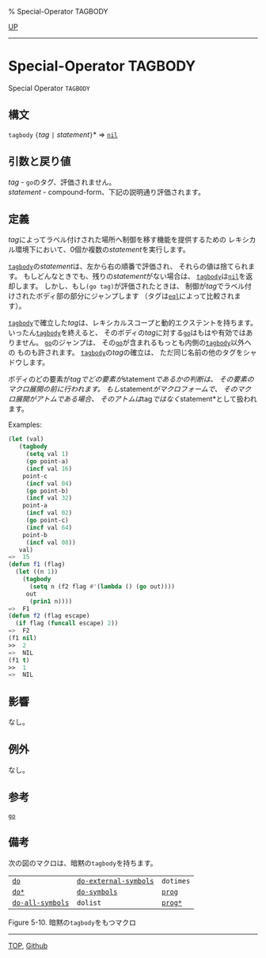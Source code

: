 % Special-Operator TAGBODY

[UP](5.3.html)  

---

# Special-Operator **TAGBODY**


Special Operator `TAGBODY`


## 構文

`tagbody` `{`*tag* `|` *statement*`}`\* => [`nil`](5.3.nil-variable.html)


## 引数と戻り値

*tag* - `go`のタグ、評価されません。  
*statement* - compound-form、下記の説明通り評価されます。


## 定義

*tag*によってラベル付けされた場所へ制御を移す機能を提供するための
レキシカル環境下において、0個か複数の*statement*を実行します。

[`tagbody`](5.3.tagbody.html)の*statement*は、左から右の順番で評価され、
それらの値は捨てられます。
もしどんなときでも、残りの*statement*がない場合は、
[`tagbody`](5.3.tagbody.html)は[`nil`](5.3.nil-variable.html)を返却します。
しかし、もし`(go tag)`が評価されたときは、
制御が*tag*でラベル付けされたボディ部の部分にジャンプします
（タグは[`eql`](5.3.eql-function.html)によって比較されます）。

[`tagbody`](5.3.tagbody.html)で確立した*tag*は、レキシカルスコープと動的エクステントを持ちます。
いったん[`tagbody`](5.3.tagbody.html)を終えると、
そのボディの*tag*に対する[`go`](5.3.go.html)はもはや有効ではありません。
[`go`](5.3.go.html)のジャンプは、
その[`go`](5.3.go.html)が含まれるもっとも内側の[`tagbody`](5.3.tagbody.html)以外への
ものも許されます。
[`tagbody`](5.3.tagbody.html)の*tag*の確立は、
ただ同じ名前の他のタグをシャドウします。

ボディのどの要素が*tagでどの要素が*statement*であるかの判断は、
その要素のマクロ展開の前に行われます。
もし*statement*がマクロフォームで、
そのマクロ展開がアトムである場合、
そのアトムは*tag*ではなく*statement*として扱われます。


Examples:

```lisp
(let (val)
   (tagbody
     (setq val 1)
     (go point-a)
     (incf val 16)
    point-c
     (incf val 04)
     (go point-b)
     (incf val 32)
    point-a
     (incf val 02)
     (go point-c)
     (incf val 64)
    point-b
     (incf val 08))
   val)
=>  15
(defun f1 (flag)
  (let ((n 1))
    (tagbody 
      (setq n (f2 flag #'(lambda () (go out))))
     out
      (prin1 n))))
=>  F1
(defun f2 (flag escape)
  (if flag (funcall escape) 2))
=>  F2
(f1 nil)
>>  2
=>  NIL
(f1 t)
>>  1
=>  NIL
```


## 影響

なし。


## 例外

なし。


## 参考

[`go`](5.3.go.html)


## 備考

次の図のマクロは、暗黙の`tagbody`を持ちます。

|                     |                           |               |
|---------------------|---------------------------|---------------|
[`do`](6.2.do.html)             |[`do-external-symbols`](11.2.do-symbols.html) |`dotimes` |
[`do*`](6.2.do.html)            |[`do-symbols`](11.2.do-symbols.html)          |[`prog`](5.3.prog.html)    |
[`do-all-symbols`](11.2.do-symbols.html) |`dolist`              |[`prog*`](5.3.prog.html)   |

Figure 5-10. 暗黙の`tagbody`をもつマクロ


---
[TOP](index.html),  [Github](https://github.com/nptcl/npt-japanese)

